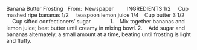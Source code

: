 Banana Butter Frosting
 
From:  Newspaper    
 
 
INGREDIENTS
1/2     Cup mashed ripe bananas
1/2     teaspoon lemon juice
1/4    Cup butter
3 1/2     Cup sifted confectioners’ sugar
    
    
 
1.    Mix together bananas and lemon juice; beat butter until creamy in mixing bowl.
2.    Add sugar and bananas alternately, a small amount at a time, beating until frosting is light and fluffy.
 
